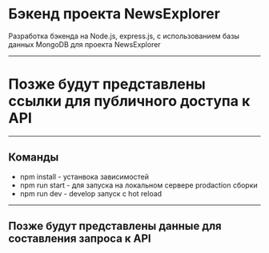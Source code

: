 # Бэкенд проекта NewsExplorer

Разработка бэкенда на Node.js, express.js, с использованием базы данных MongoDB для проекта NewsExplorer
____

# Позже будут представлены ссылки для публичного доступа к API
____

## Команды

- npm install - устанвока зависимостей
- npm run start - для запуска на локальном сервере prodaction сборки
- npm run dev - develop запуск с hot reload

____

## Позже будут представлены данные для составления запроса к API